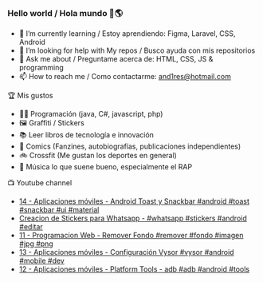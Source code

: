 ### Hello world / Hola mundo 👋🌎

<!--
**xaca/xaca** is a ✨ _special_ ✨ repository because its `README.md` (this file) appears on your GitHub profile.

Here are some ideas to get you started:
-->

- 🌱 I’m currently learning / Estoy aprendiendo: Figma, Laravel, CSS, Android
- 🤔 I’m looking for help with My repos / Busco ayuda con mis repositorios
- 💬 Ask me about / Preguntame acerca de: HTML, CSS, JS & programming 
- 📫 How to reach me / Como contactarme: and1res@hotmail.com

🏆 Mis gustos
- 👨‍💻 Programación (java, C#, javascript, php)
- 🖼️ Graffiti / Stickers
- 📚 Leer libros de tecnología e innovación
- 💢 Comics (Fanzines, autobiografías, publicaciones independientes)
- 🚲 Crossfit (Me gustan los deportes en general)
- 🎤 Música lo que suene bueno, especialmente el RAP
<!--
📝 Frases
- "I only smile in the dark, I only smile when it's complicated" Raybiez
- "De lo que ves créete la mitad de lo que no ves no te creas nada" Kase O
-->
📺 Youtube channel
<!-- BLOG-POST-LIST:START -->
- [14 - Aplicaciones móviles - Android Toast y Snackbar #android #toast #snackbar #ui #material](https://www.youtube.com/watch?v=WtTjyeYMduY)
- [Creacion de Stickers para Whatsapp - #whatsapp #stickers #android #editar](https://www.youtube.com/watch?v=z9P9cv7yMa8)
- [11 - Programacion Web - Remover Fondo #remover #fondo #imagen #jpg #png](https://www.youtube.com/watch?v=Tz9peO1Y6u8)
- [13 - Aplicaciones móviles - Configuración Vysor #vysor #android #mobile #dev](https://www.youtube.com/watch?v=ekjpZB6-9sI)
- [12 - Aplicaciones móviles - Platform Tools - adb #adb #android #tools](https://www.youtube.com/watch?v=NNNOWcWAUPQ)
<!-- BLOG-POST-LIST:END -->
